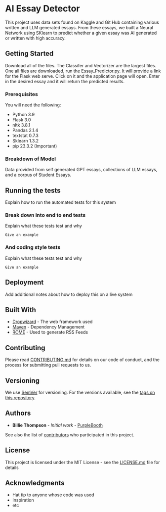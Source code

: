 # AI Essay Detector 

This project uses data sets found on Kaggle and Git Hub containing various written and LLM generated essays. From these essays, we built a Neural Network using SKlearn to predict whether a given essay was AI generated or written with high accuracy. 

## Getting Started

Download all of the files. The Classifer and Vectorizer are the largest files. One all files are downloaded, run the Essay_Predictor.py. It will provide a link for the Flask web serve. Click on it and the application page will open. Enter in the desired essay and it will return the predicted results. 
### Prerequisites

You will need the following:
- Python 3.9
- Flask 3.0
- nltk 3.8.1
- Pandas 2.1.4
- textstat 0.7.3
- Sklearn 1.3.2
- pip 23.3.2 (Important)

### Breakdown of Model

Data provided from self generated GPT essays, collections of LLM essays, and a corpus of Student Essays. 

## Running the tests

Explain how to run the automated tests for this system

### Break down into end to end tests

Explain what these tests test and why

```
Give an example
```

### And coding style tests

Explain what these tests test and why

```
Give an example
```

## Deployment

Add additional notes about how to deploy this on a live system

## Built With

* [Dropwizard](http://www.dropwizard.io/1.0.2/docs/) - The web framework used
* [Maven](https://maven.apache.org/) - Dependency Management
* [ROME](https://rometools.github.io/rome/) - Used to generate RSS Feeds

## Contributing

Please read [CONTRIBUTING.md](https://gist.github.com/PurpleBooth/b24679402957c63ec426) for details on our code of conduct, and the process for submitting pull requests to us.

## Versioning

We use [SemVer](http://semver.org/) for versioning. For the versions available, see the [tags on this repository](https://github.com/your/project/tags). 

## Authors

* **Billie Thompson** - *Initial work* - [PurpleBooth](https://github.com/PurpleBooth)

See also the list of [contributors](https://github.com/your/project/contributors) who participated in this project.

## License

This project is licensed under the MIT License - see the [LICENSE.md](LICENSE.md) file for details

## Acknowledgments

* Hat tip to anyone whose code was used
* Inspiration
* etc
